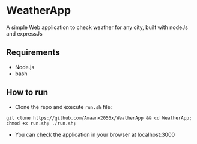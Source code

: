 # WeatherApp

A simple Web application to check weather for any city, built with nodeJs and expressJs

## Requirements

- Node.js
- bash

## How to run

- Clone the repo and execute `run.sh` file:

```shell
git clone https://github.com/Amaanx2056x/WeatherApp && cd WeatherApp;
chmod +x run.sh; ./run.sh;
```

- You can check the application in your browser at localhost:3000
